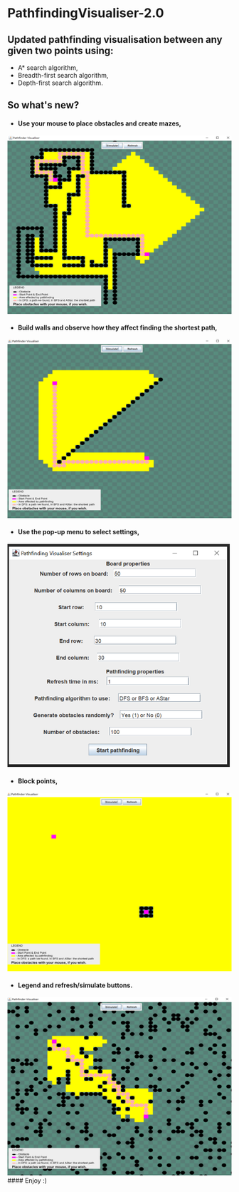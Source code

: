 # PathfindingVisualiser-2.0
## Updated pathfinding visualisation between any given two points using:
* A* search algorithm,
* Breadth-first search algorithm,
* Depth-first search algorithm.

## So what's new?
* #### Use your mouse to place obstacles and create mazes,

<img src="https://github.com/basiav/PathfindingVisualiser-2.0/blob/master/CreateMazes.png" data-canonical-src="https://github.com/basiav/PathfindingVisualiser-2.0/blob/master/CreateMazes.png" width="550" height="400" />

* #### Build walls and observe how they affect finding the shortest path,

<img src="https://github.com/basiav/PathfindingVisualiser-2.0/blob/master/BuildWalls.png" data-canonical-src="https://github.com/basiav/PathfindingVisualiser-2.0/blob/master/BuildWalls.png" width="550" height="400" />

* #### Use the pop-up menu to select settings,

<img src="https://github.com/basiav/PathfindingVisualiser-2.0/blob/master/PopUpMenu.png" data-canonical-src="https://github.com/basiav/PathfindingVisualiser-2.0/blob/master/PopUpMenu.png" width="500" height="500" />

* #### Block points,

<img src="https://github.com/basiav/PathfindingVisualiser-2.0/blob/master/BlockPoints.png" data-canonical-src="https://github.com/basiav/PathfindingVisualiser-2.0/blob/master/BlockPoints.png" width="550" height="400" />

* #### Legend and refresh/simulate buttons.

<img src="https://github.com/basiav/PathfindingVisualiser-2.0/blob/master/Obstacles.png" data-canonical-src="https://github.com/basiav/PathfindingVisualiser-2.0/blob/master/Obstacles.png" width="550" height="400" />
#### Enjoy :)
